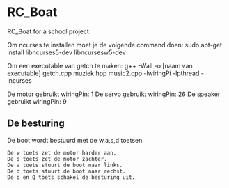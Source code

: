 # RC_Boat
RC_Boat for a school project.

Om ncurses te installen moet je de volgende command doen:
sudo apt-get install libncurses5-dev libncursesw5-dev

Om een executable van getch te maken:
g++ -Wall -o [naam van executable] getch.cpp muziek.hpp music2.cpp -lwiringPi -lpthread -lncurses

De motor gebruikt wiringPin:   1
De servo gebruikt wiringPin:   26
De speaker gebruikt wiringPin: 9


## De besturing
De boot wordt bestuurd met de w,a,s,d toetsen.
```
De w toets zet de motor harder aan.
De s toets zet de motor zachter.
De a toets stuurt de boot naar links.
De d toets stuurt de boot naar rechst.
De q en Q toets schakel de besturing uit.
```
